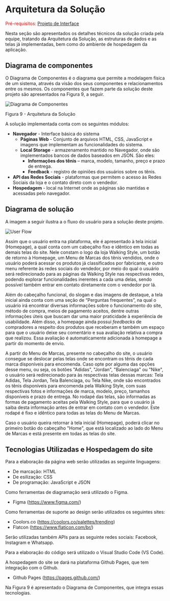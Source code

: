 # Arquitetura da Solução

<span style="color:red">Pré-requisitos: <a href="3-Projeto de Interface.md"> Projeto de Interface</a></span>

Nesta seção são apresentados os detalhes técnicos da solução criada pela equipe, tratando da Arquitetura da Solução, as estruturas de dados e as telas já implementadas, bem como do ambiente de hospedagem da aplicação.

## Diagrama de componentes

O Diagrama de Componentes é o diagrama que permite a modelagem física de um sistema, através da visão dos seus componentes e relacionamentos entre os mesmos.
Os componentes que fazem parte da solução deste projeto são apresentados na Figura 9, a seguir.

![Diagrama de Componentes](https://github.com/ICEI-PUC-Minas-PMV-ADS/pmv-ads-2021-1-e1-proj-web-t1-walkstyle/blob/main/docs/img/Diagrama%20de%20componentes.png?raw=true)

Figura 9 - Arquitetura da Solução

A solução implementada conta com os seguintes módulos:

- **Navegador** - Interface básica do sistema  
  - **Páginas Web** - Conjunto de arquivos HTML, CSS, JavaScript e imagens que implementam as funcionalidades do sistema.
   - **Local Storage** - armazenamento mantido no Navegador, onde são implementados bancos de dados baseados em JSON. São eles: 
     - **Informações dos tênis** – marca, modelo, tamanho, preço e prazo de entrega. 
     - **Feedback** - registro de opiniões dos usuários sobre os tênis.
 - **API das Redes Sociais** - plataformas que permitem o acesso às Redes Sociais da loja e o contato direto com o vendedor.
 - **Hospedagem** - local na Internet onde as páginas são mantidas e acessadas pelo navegador. 

## Diagrama de solução

A imagem a seguir ilustra a o fluxo do usuário para a solução deste projeto.

![User Flow](https://github.com/ICEI-PUC-Minas-PMV-ADS/pmv-ads-2021-1-e1-proj-web-t1-walkstyle/blob/main/docs/img/User_flow_3.png?raw=true)

Assim que o usuário entra na plataforma, ele é apresentado à tela inicial (Homepage), a qual conta com um cabeçalho fixo e idêntico em todas as demais telas do site. Nele constam o logo da loja Walking Style, um botão de retorno à Homepage, um Menu de Marcas dos tênis vendidos, onde o usuário poderá acessar os produtos já classificados por fabricante, e outro menu referente às redes sociais do vendedor, por meio do qual o usuário será redirecionado para as páginas da Walking Style nas respectivas redes, podendo explorar funcionalidades inerentes a cada uma delas, sendo possível também entrar em contato diretamente com o vendedor por lá. 

Além do cabeçalho funcional, do slogan e das imagens de destaque, a tela inicial ainda conta com uma seção de “Perguntas frequentes”, na qual o usuário irá encontrar diversas informações sobre o funcionamento do site, método de compra, meios de pagamento aceitos, dentre outras informações úteis que buscam dar uma maior praticidade à experiência de usabilidade. Além disso, a homepage ainda possui *feedbacks* de compradores a respeito dos produtos que receberam e também um espaço para que o usuário deixe seu comentário e sua avaliação relativa a compra que realizou. Essa avaliação é automaticamente adicionada à homepage a partir do momento de envio.

A partir do Menu de Marcas, presente no cabeçalho do site, o usuário consegue se deslocar pelas telas onde se encontram os tênis de cada marca disponíveis para encomenda. Caso opte por alguma das opções desse menu, ou seja, os botões "Adidas", "Jordan", "Balenciaga" ou "Nike", o usuário será redirecionado para às respectivas telas dessas marcas: Tela Adidas, Tela Jordan, Tela Balenciaga, ou Tela Nike, onde são encontrados os tênis disponíveis para encomenda pela Walking Style, com suas respectivas fotos e informações de marca, modelo, preço, tamanhos disponíveis e prazo de entrega. No rodapé das telas, são informadas as formas de pagamento aceitas pela Walking Style, para que o usuário já saiba desta informação antes de entrar em contato com o vendedor. Este rodapé é fixo e idêntico para todas as telas do Menu de Marcas.

Caso o usuário queira retornar à tela inicial (Homepage), poderá clicar no primeiro botão do cabeçalho "Home", que está localizado ao lado do Menu de Marcas e está presente em todas as telas do site.

## Tecnologias Utilizadas e Hospedagem do site

Para a elaboração da página web serão utilizadas as seguinte linguagens:
- De marcação: HTML
- De esilização: CSS
- De programação: JavaScript e JSON

Como ferramentas de diagramação será utilizado o Figma.
- Figma (https://www.figma.com/)

Como ferramentas de suporte ao design serão utilizados os seguintes sites:
- Coolors.co (https://coolors.co/palettes/trending)
- Flatcon (https://www.flaticon.com/br/)

Serão utilizadas também APIs para as seguinte redes sociais: Facebook, Instagram e Whatsapp.

Para a elaboração do código será utilizado o Visual Studio Code (VS Code).

A hospedagem do site se dará na plataforma Github Pages, que tem integração com o Github.
- Github Pages (https://pages.github.com/)

Na Figura 9 é apresentado o Diagrama de Componentes, que integra essas tecnologias.

